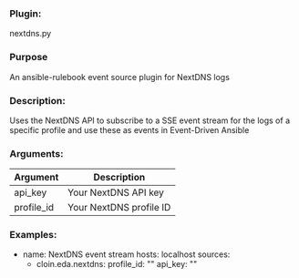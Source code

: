 
### Plugin:
nextdns.py

### Purpose
An ansible-rulebook event source plugin for NextDNS logs

### Description:
Uses the NextDNS API to subscribe to a SSE event stream
for the logs of a specific profile and use these as events
in Event-Driven Ansible

### Arguments:
| Argument | Description |
| --- | --- |
| api_key | Your NextDNS API key |
| profile_id | Your NextDNS profile ID |

### Examples:
- name: NextDNS event stream
    hosts: localhost
    sources:
    - cloin.eda.nextdns:
        profile_id: ""
        api_key: ""

